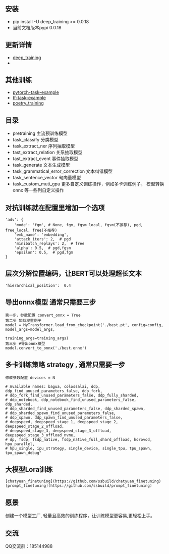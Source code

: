 ## 安装

- pip install -U deep_training >= 0.0.18
- 当前文档版本pypi 0.0.18

## 更新详情

  - [deep_training](https://github.com/ssbuild/deep_training)
  - 
## 其他训练
  - [pytorch-task-example](https://github.com/ssbuild/pytorch-task-example)
  - [tf-task-example](https://github.com/ssbuild/tf-task-example)
  - [poetry_training](https://github.com/ssbuild/poetry_training)


## 目录
- pretraining 主流预训练模型
- task_classify 分类模型
- task_extract_ner 序列抽取模型
- tast_extract_relation 关系抽取模型
- tast_extract_event 事件抽取模型
- task_generate 文本生成模型
- task_grammatical_error_correction 文本纠错模型
- task_sentence_vector 句向量模型
- task_custom_muti_gpu 更多自定义训练操作，例如多卡训练例子， 模型转换onnx 等一些列自定义操作

## 对抗训练就在配置里增加一个选项
    'adv': {
        'mode': 'fgm', # None, fgm, fgsm_local, fgsm(不推荐), pgd, free_local, free(不推荐)
        'emb_name': 'embedding',
        'attack_iters': 2,  # pgd
        'minibatch_replays': 2,  # free
        'alpha': 0.5,  # pgd,fgsm
        'epsilon': 0.5,  # pgd,fgm
    }

## 层次分解位置编码，让BERT可以处理超长文本
    'hierarchical_position':  0.4 

## 导出onnx模型 通常只需要三步

    第一步，参数配置 convert_onnx = True
    第二步 加载权重例子
    model = MyTransformer.load_from_checkpoint('./best.pt', config=config, model_args=model_args,
                                                   training_args=training_args)
    第三步 #导出onnx模型
    model.convert_to_onnx('./best.onnx')

## 多卡训练策略 strategy , 通常只需要一步
    修改参数配置 devices = N 

    # Available names: bagua, colossalai, ddp, ddp_find_unused_parameters_false, ddp_fork,
    # ddp_fork_find_unused_parameters_false, ddp_fully_sharded,
    # ddp_notebook, ddp_notebook_find_unused_parameters_false, ddp_sharded,
    # ddp_sharded_find_unused_parameters_false, ddp_sharded_spawn,
    # ddp_sharded_spawn_find_unused_parameters_false,
    # ddp_spawn, ddp_spawn_find_unused_parameters_false,
    # deepspeed, deepspeed_stage_1, deepspeed_stage_2, deepspeed_stage_2_offload,
    # deepspeed_stage_3, deepspeed_stage_3_offload, deepspeed_stage_3_offload_nvme,
    # dp, fsdp, fsdp_native, fsdp_native_full_shard_offload, horovod, hpu_parallel,
    # hpu_single, ipu_strategy, single_device, single_tpu, tpu_spawn, tpu_spawn_debug"

## 大模型Lora训练
    
    [chatyuan_finetuning](https://github.com/ssbuild/chatyuan_finetuning)
    [prompt_finetuning](https://github.com/ssbuild/prompt_finetuning)

## 愿景

创建一个模型工厂, 轻量且高效的训练程序，让训练模型更容易,更轻松上手。

## 交流

QQ交流群：185144988
